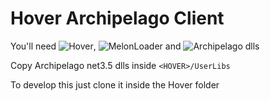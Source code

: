 ﻿# Hover Archipelago Client

You'll need ![Hover](https://www.pcgamingwiki.com/wiki/Hover_(2017)), ![MelonLoader](https://melonwiki.xyz/) and ![Archipelago dlls](https://github.com/ArchipelagoMW/Archipelago.MultiClient.Net/releases/tag/3.1)

Copy Archipelago net3.5 dlls inside `<HOVER>/UserLibs`

To develop this just clone it inside the Hover folder